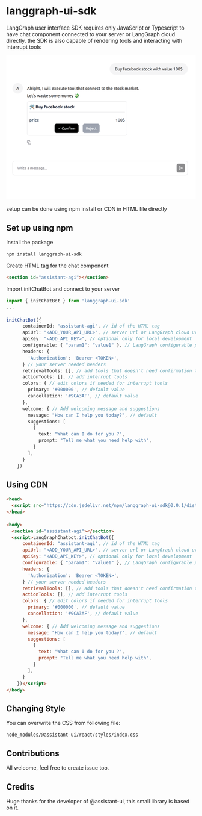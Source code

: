 # langgraph-ui-sdk
LangGraph user interface SDK requires only JavaScript or Typescript to have chat component connected to your server or LangGraph cloud directly. the SDK is also capable of rendering tools and interacting with interrupt tools

![image](./images/tool.png)

setup can be done using npm install or CDN in HTML file directly 

## Set up using npm

Install the package
```bash
npm install langgraph-ui-sdk
```
Create HTML tag for the chat component
```html
<section id="assistant-agi"></section>
```
Import initChatBot and connect to your server
```typescript
import { initChatBot } from 'langgraph-ui-sdk'
...

initChatBot({
      containerId: "assistant-agi", // id of the HTML tag
      apiUrl: "<ADD_YOUR_API_URL>", // server url or LangGraph cloud url
      apiKey: "<ADD_API_KEY>", // optional only for local development
      configurable: { "param1": "value1" }, // LangGraph configurable parameters 
      headers: {
        'Authorization': 'Bearer <TOKEN>',
      } // your server needed headers 
      retrievalTools: [], // add tools that doesn't need confirmation to be shown in UI
      actionTools: [], // add interrupt tools
      colors: { // edit colors if needed for interrupt tools
        primary: '#000000', // default value 
        cancellation: '#9CA3AF', // default value
      },
      welcome: { // Add welcoming message and suggestions
        message: "How can I help you today?", // default 
        suggestions: [
          {
            text: "What can I do for you ?",
            prompt: "Tell me what you need help with",
          }
        ],
      }
    })
```

## Using CDN
```html
<head>
  <script src="https://cdn.jsdelivr.net/npm/langgraph-ui-sdk@0.0.1/dist/index.js"></script>
</head>

<body>
  <section id="assistant-agi"></section>
  <script>LangGraphChatbot.initChatBot({
      containerId: "assistant-agi", // id of the HTML tag
      apiUrl: "<ADD_YOUR_API_URL>", // server url or LangGraph cloud url
      apiKey: "<ADD_API_KEY>", // optional only for local development
      configurable: { "param1": "value1" }, // LangGraph configurable parameters 
      headers: {
        'Authorization': 'Bearer <TOKEN>',
      } // your server needed headers 
      retrievalTools: [], // add tools that doesn't need confirmation to be shown in UI
      actionTools: [], // add interrupt tools
      colors: { // edit colors if needed for interrupt tools
        primary: '#000000', // default value 
        cancellation: '#9CA3AF', // default value
      },
      welcome: { // Add welcoming message and suggestions
        message: "How can I help you today?", // default 
        suggestions: [
          {
            text: "What can I do for you ?",
            prompt: "Tell me what you need help with",
          }
        ],
      }
    })</script>
</body>
```

## Changing Style
You can overwrite the CSS from following file:
```
node_modules/@assistant-ui/react/styles/index.css
```

## Contributions
All welcome, feel free to create issue too.

## Credits 
Huge thanks for the developer of @assistant-ui, this small library is based on it.